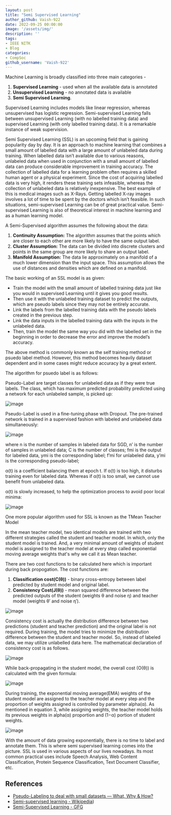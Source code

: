```yaml
---
layout: post
title: "Semi Supervised Learning"
author_github: Vaish-922
date: 2022-09-25 00:00:00
image: '/assets/img/'
description: ''
tags:
- IEEE NITK
- Blog
categories:
- CompSoc
github_username: 'Vaish-922'
---
```


Machine Learning is broadly classified into three main categories -

1. **Supervised Learning** - used when all the available data is annotated
2. **Unsupervised Learning** - no annotated data is available
3. **Semi Supervised Learning**.

Supervised Learning includes models like linear regression, whereas unsupervised has logistic regression. Semi-supervised Learning falls between unsupervised Learning (with no labelled training data) and supervised Learning (with only labelled training data). It is a remarkable instance of weak supervision.

Semi Supervised Learning (SSL) is an upcoming field that is gaining popularity day by day. It is an approach to machine learning that combines a small amount of labelled data with a large amount of unlabeled data during training. When labelled data isn’t available due to various reasons, unlabeled data when used in conjunction with a small amount of labelled data can produce considerable improvement in training accuracy. The collection of labelled data for a learning problem often requires a skilled human agent or a physical experiment. Since the cost of acquiring labelled data is very high, it renders these training sets infeasible, whereas the collection of unlabeled data is relatively inexpensive. The best example of this is medical images such as X-Rays. Getting labelled X-ray images involves a lot of time to be spent by the doctors which isn’t feasible. In such situations, semi-supervised Learning can be of great practical value. Semi-supervised Learning is also of theoretical interest in machine learning and as a human learning model.

A Semi-Supervised algorithm assumes the following about the data:

1.  **Continuity Assumption:** The algorithm assumes that the points which are closer to each other are more likely to have the same output label.
2.  **Cluster Assumption:** The data can be divided into discrete clusters and points in the same group are more likely to share an output label.
3.  **Manifold Assumption:** The data lie approximately on a manifold of a much lower dimension than the input space. This assumption allows the use of distances and densities which are defined on a manifold.  

The basic working of an SSL model is as given:

-   Train the model with the small amount of labelled training data just like you would in supervised Learning until it gives you good results.
-   Then use it with the unlabeled training dataset to predict the outputs, which are pseudo labels since they may not be entirely accurate.
-   Link the labels from the labelled training data with the pseudo labels created in the previous step.
-   Link the data inputs in the labelled training data with the inputs in the unlabeled data.
-   Then, train the model the same way you did with the labelled set in the beginning in order to decrease the error and improve the model’s accuracy.

The above method is commonly known as the self training method or psuedo label method. However, this method becomes heavily dataset dependent and in some cases might reduce accuracy by a great extent. 

The algorithm for psuedo label is as follows:

Pseudo-Label are target classes for unlabeled data as if they were true labels. The class, which has maximum predicted probability predicted using a network for each unlabeled sample, is picked up:

![image](/blog/assets/img/semi-supervised-learning/2022-09-02-16-29-09.png)

Pseudo-Label is used in a fine-tuning phase with Dropout. The pre-trained network is trained in a supervised fashion with labeled and unlabeled data simultaneously:

![image](/blog/assets/img/semi-supervised-learning/2022-09-02-16-29-54.png)

where n is the number of samples in labeled data for SGD, n’ is the number of samples in unlabeled data; C is the number of classes;
fmi is the output for labeled data, ymi is the corresponding label;
f’mi for unlabeled data, y’mi is the corresponding pseudo-label;

α(t) is a coefficient balancing them at epoch t. If α(t) is too high, it disturbs training even for labeled data. Whereas if α(t) is too small, we cannot use benefit from unlabeled data.

α(t) is slowly increased, to help the optimization process to avoid poor local minima:

![image](/blog/assets/img/semi-supervised-learning/2022-09-02-16-30-39.png)

One more popular algorithm used for SSL is known as the TMean Teacher Model

In the mean teacher model, two identical models are trained with two different strategies called the student and teacher model. In which, only the student model is trained. And, a very minimal amount of weights of student model is assigned to the teacher model at every step called exponential moving average weights that's why we call it as Mean teacher.

There are two cost functions to be calculated here which is important during back propogation. The cost functions are:
1. **Classification cost(C(θ))** - binary cross-entropy between label predicted by student model and original label. 
2. **Consistency Cost(J(θ))** - mean squared difference between the predicted outputs of the student (weights θ and noise η) and teacher model (weights θ′ and noise η′).


![image](/blog/assets/img/semi-supervised-learning/2022-09-02-16-36-42.png)

Consistency cost is actually the distribution difference between two predictions (student and teacher prediction) and the original label is not required. During training, the model tries to minimize the distribution difference between the student and teacher model. So, instead of labeled data, we may utilize unlabelled data here. The mathematical declaration of consistency cost is as follows.

![image](/blog/assets/img/semi-supervised-learning/2022-09-02-16-44-23.png)

While back-propagating in the student model, the overall cost
(O(θ)) is calculated with the given formula:

![image](/blog/assets/img/semi-supervised-learning/2022-09-02-16-45-11.png)

During training, the exponential moving average(EMA) weights of the student model are assigned to the teacher model at every step and the proportion of weights assigned is controlled by parameter alpha(α). As mentioned in equation 3, while assigning weights, the teacher model holds its previous weights in alpha(α) proportion and (1−α) portion of student weights.

![image](/blog/assets/img/semi-supervised-learning/2022-09-02-16-46-44.png)
 
With the amount of data growing exponentially, there is no time to label and annotate them. This is where semi supervised learning comes into the picture. 
SSL is used in various aspects of our lives nowadays. Its most common practical uses include Speech Analysis, Web Content Classification, Protein Sequence Classification, Text Document Classifier, etc. 

## References

- [Pseudo-Labeling to deal with small datasets — What, Why & How?](https://towardsdatascience.com/pseudo-labeling-to-deal-with-small-datasets-what-why-how-fd6f903213af)
- [Semi-supervised learning - Wikipedia](https://en.wikipedia.org/wiki/Semi-supervised_learning#:~:text=Semi%2Dsupervised%20learning%20is%20an,with%20only%20labeled%20training%20data))
- [Semi-Supervised Learning - GFG](https://www.geeksforgeeks.org/ml-semi-supervised-learning/)